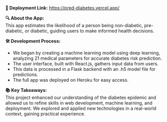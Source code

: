 **🚀 Deployment Link:** 
https://pred-diabetes.vercel.app/

**🔍 About the App:**  
This app estimates the likelihood of a person being non-diabetic, pre-diabetic, or diabetic, guiding users to make informed health decisions.

**🛠️ Development Process:**  
- We began by creating a machine learning model using deep learning, analyzing 21 medical parameters for accurate diabetes risk prediction.
- The user interface, built with React.js, gathers input data from users.
- This data is processed in a Flask backend with an .h5 model file for predictions.
- The full app was deployed on Heroku for easy access.

**📚 Key Takeaways:**  
This project enhanced our understanding of the diabetes epidemic and allowed us to refine skills in web development, machine learning, and deployment. We explored and applied new technologies in a real-world context, gaining practical experience.
